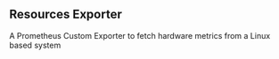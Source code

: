 ## Resources Exporter

A Prometheus Custom Exporter to fetch hardware metrics from a Linux based system
